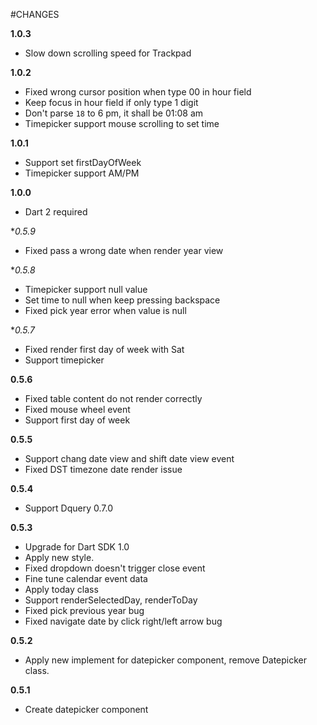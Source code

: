 #CHANGES

**1.0.3**
* Slow down scrolling speed for Trackpad

**1.0.2**
* Fixed wrong cursor position when type 00 in hour field
* Keep focus in hour field if only type 1 digit
* Don't parse `18` to 6 pm, it shall be 01:08 am
* Timepicker support mouse scrolling to set time

**1.0.1**
* Support set firstDayOfWeek
* Timepicker support AM/PM

**1.0.0**
* Dart 2 required

**0.5.9*
* Fixed pass a wrong date when render year view

**0.5.8*
* Timepicker support null value
* Set time to null when keep pressing backspace
* Fixed pick year error when value is null

**0.5.7*
* Fixed render first day of week with Sat
* Support timepicker

**0.5.6**
* Fixed table content do not render correctly
* Fixed mouse wheel event
* Support first day of week 

**0.5.5**
* Support chang date view and shift date view event
* Fixed DST timezone date render issue

**0.5.4**
* Support Dquery 0.7.0

**0.5.3**

* Upgrade for Dart SDK 1.0
* Apply new style.
* Fixed dropdown doesn't trigger close event
* Fine tune calendar event data
* Apply today class
* Support renderSelectedDay, renderToDay
* Fixed pick previous year bug
* Fixed navigate date by click right/left arrow bug

**0.5.2**

* Apply new implement for datepicker component, remove Datepicker class.

**0.5.1**

* Create datepicker component
